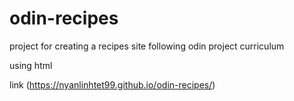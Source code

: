 # odin-recipes
project for creating a recipes site following odin project curriculum

using html

link (https://nyanlinhtet99.github.io/odin-recipes/)